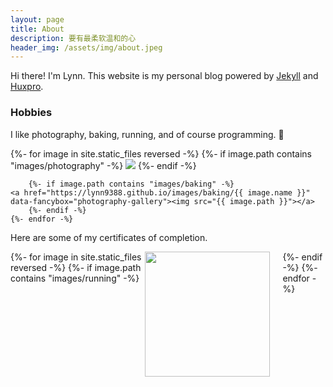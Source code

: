 ```yaml
---
layout: page
title: About
description: 要有最柔软温和的心
header_img: /assets/img/about.jpeg
---
```


Hi there! I'm Lynn. This website is my personal blog powered by [Jekyll](https://jekyllrb.com/) and [Huxpro](https://github.com/lynn9388/huxpro).

### Hobbies

I like photography, baking, running, and of course programming. 🙂

<div id="photography-container">
    {%- for image in site.static_files reversed -%}
        {%- if image.path contains "images/photography" -%}
    <a href="https://lynn9388.github.io/images/photography/{{ image.name }}" data-fancybox="photography-gallery"><img src="{{ image.path }}"></a>
        {%- endif -%}

        {%- if image.path contains "images/baking" -%}
    <a href="https://lynn9388.github.io/images/baking/{{ image.name }}" data-fancybox="photography-gallery"><img src="{{ image.path }}"></a>
        {%- endif -%}
    {%- endfor -%}
</div>

Here are some of my certificates of completion.

<div style="display: flex; flex-wrap: nowrap; overflow-x: auto">
    {%- for image in site.static_files reversed -%}
        {%- if image.path contains "images/running" -%}
    <div style="flex: 0 0 auto; padding-right: 20px">
        <a href="https://lynn9388.github.io/images/running/{{ image.name }}" data-fancybox="running-gallery"><img src="{{ image.path }}" height="200"></a>
    </div>
        {%- endif -%}
    {%- endfor -%}
</div>

<!-- jQuery -->
<script src="https://cdnjs.cloudflare.com/ajax/libs/jquery/3.5.1/jquery.min.js" integrity="sha512-bLT0Qm9VnAYZDflyKcBaQ2gg0hSYNQrJ8RilYldYQ1FxQYoCLtUjuuRuZo+fjqhx/qtq/1itJ0C2ejDxltZVFg==" crossorigin="anonymous"></script>

<!-- Support for fancybox https://github.com/fancyapps/fancybox -->
<link rel="stylesheet" href="https://cdnjs.cloudflare.com/ajax/libs/fancybox/3.5.7/jquery.fancybox.min.css" integrity="sha512-H9jrZiiopUdsLpg94A333EfumgUBpO9MdbxStdeITo+KEIMaNfHNvwyjjDJb+ERPaRS6DpyRlKbvPUasNItRyw==" crossorigin="anonymous" />
<script src="https://cdnjs.cloudflare.com/ajax/libs/fancybox/3.5.7/jquery.fancybox.min.js" integrity="sha512-uURl+ZXMBrF4AwGaWmEetzrd+J5/8NRkWAvJx5sbPSSuOb0bZLqf+tOzniObO00BjHa/dD7gub9oCGMLPQHtQA==" crossorigin="anonymous"></script>

<script>
    $(window).on("resize",function() {
        var containerWidth = $("#photography-container").width();
        var imageWidth = containerWidth / Math.ceil(containerWidth / 80);
        $("#photography-container").find("img").each(function(i, image) {
            image.width = imageWidth;
        });
    }).trigger("resize");

    $("[data-fancybox='photography-gallery'], [data-fancybox='running-gallery']").fancybox({
        arrows: false,
        transitionEffect: "slide",
        buttons : [],
        thumbs : {}
    });
</script>
